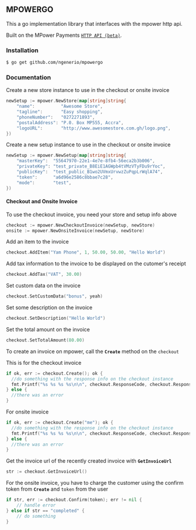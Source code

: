 ## MPOWERGO

This a go implementation library that interfaces with the mpower http api.

Built on the MPower Payments [`HTTP API (beta)`](http://mpowerpayments.com/developers/http).

### Installation

```bash
$ go get github.com/ngenerio/mpowergo
```

### Documentation

Create a new store instance to use in the checkout or onsite invoice

```go
newSetup := mpower.NewStore(map[string]string{
    "name":          "Awesome Store",
    "tagline":       "Easy shopping",
    "phoneNumber":   "0272271893",
    "postalAddress": "P.0. Box MP555, Accra",
    "logoURL":       "http://www.awesomestore.com.gh/logo.png",
})
```

Create a new setup instance to use in the checkout or onsite invoice

```go
newSetup := mpower.NewSetup(map[string]string{
    "masterKey":  "55647970-22e1-4e7e-8fb4-56eca2b3b006",
    "privateKey": "test_private_B8EiE1AGWpb4tVMzVTyFDu9rYoc",
    "publicKey":  "test_public_B1wo2UVmxUrvwzZuPqpLrWqlA74",
    "token":      "a6d96e2586c8bbae7c28",
    "mode":       "test",
})
```

#### Checkout and Onsite Invoice 

To use the checkout invoice, you need your store and setup info above

```go
checkout := mpower.NewCheckoutInvoice(newSetup, newStore)
onsite := mpower.NewOnsiteInvoice(newSetup, newStore)
```

Add an item to the invoice

```go
checkout.AddItem("Yam Phone", 1, 50.00, 50.00, "Hello World")
```

Add tax information to the invoice to be displayed on the cutomer's receipt

```go
checkout.AddTax("VAT", 30.00)
```

Set custom data on the invoice

```go
checkout.SetCustomData("bonus", yeah)
```

Set some description on the invoice

```go
checkout.SetDescription("Hello World")
```

Set the total amount on the invoice

```go
checkout.SetTotalAmount(80.00)
```


To create an invoice on mpower, call the **`Create`** method on the `checkout`

This is for the checkout invoice

```go
if ok, err := checkout.Create(); ok {
  //do something with the response info on the checkout instance
  fmt.Printf("%s %s %s %s\n\n", checkout.ResponseCode, checkout.ResponseText, checkout.Description, checkout.Token)
} else {
  //there was an error
}
```

For onsite invoice

```go
if ok, err := checkout.Create("me"); ok {
  //do something with the response info on the checkout instance
  fmt.Printf("%s %s %s %s\n\n", checkout.ResponseCode, checkout.ResponseText, checkout.Description, checkout.Token)
} else {
  //there was an error
}
```

Get the invoice url of the recently created invoice with **`GetInvoiceUrl`**

```go
str := checkout.GetInvoiceUrl()
```

For the onsite invoice, you have to charge the customer using the confirm token from **`Create`** and `token` from the user

```go
if str, err := checkout.Confirm(token); err != nil {
    // handle error
} else if str == "completed" {
    // do something
}
```
